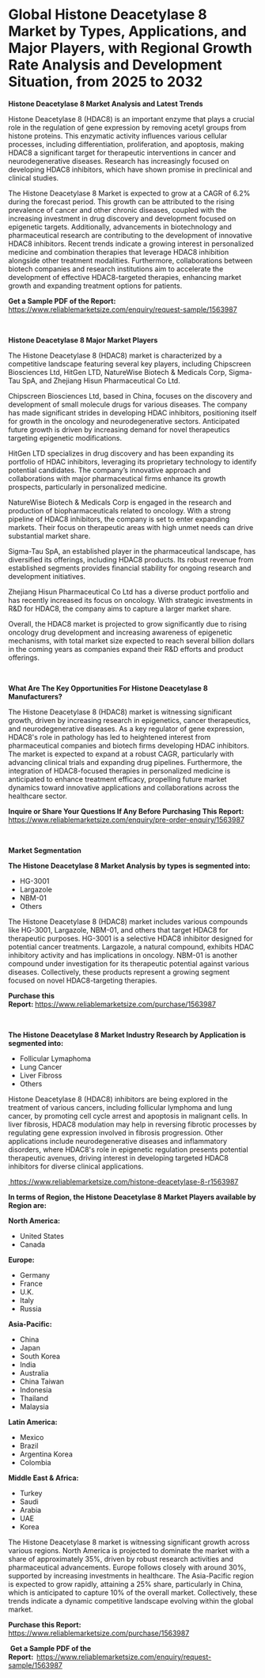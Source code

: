 <p><h1>Global Histone Deacetylase 8 Market by Types, Applications, and Major Players, with Regional Growth Rate Analysis and Development Situation, from 2025 to 2032</h1></p><p><strong>Histone Deacetylase 8 Market Analysis and Latest Trends</strong></p>
<p><p>Histone Deacetylase 8 (HDAC8) is an important enzyme that plays a crucial role in the regulation of gene expression by removing acetyl groups from histone proteins. This enzymatic activity influences various cellular processes, including differentiation, proliferation, and apoptosis, making HDAC8 a significant target for therapeutic interventions in cancer and neurodegenerative diseases. Research has increasingly focused on developing HDAC8 inhibitors, which have shown promise in preclinical and clinical studies.</p><p>The Histone Deacetylase 8 Market is expected to grow at a CAGR of 6.2% during the forecast period. This growth can be attributed to the rising prevalence of cancer and other chronic diseases, coupled with the increasing investment in drug discovery and development focused on epigenetic targets. Additionally, advancements in biotechnology and pharmaceutical research are contributing to the development of innovative HDAC8 inhibitors. Recent trends indicate a growing interest in personalized medicine and combination therapies that leverage HDAC8 inhibition alongside other treatment modalities. Furthermore, collaborations between biotech companies and research institutions aim to accelerate the development of effective HDAC8-targeted therapies, enhancing market growth and expanding treatment options for patients.</p></p>
<p><strong>Get a Sample PDF of the Report:&nbsp;</strong> <a href="https://www.reliablemarketsize.com/enquiry/request-sample/1563987?utm_campaign=2928&utm_medium=2&utm_source=Github&utm_content=ia&utm_term=19042025&utm_id=histone-deacetylase-8">https://www.reliablemarketsize.com/enquiry/request-sample/1563987</a></p>
<p>&nbsp;</p>
<p><strong>Histone Deacetylase 8 Major Market Players</strong></p>
<p><p>The Histone Deacetylase 8 (HDAC8) market is characterized by a competitive landscape featuring several key players, including Chipscreen Biosciences Ltd, HitGen LTD, NatureWise Biotech & Medicals Corp, Sigma-Tau SpA, and Zhejiang Hisun Pharmaceutical Co Ltd. </p><p>Chipscreen Biosciences Ltd, based in China, focuses on the discovery and development of small molecule drugs for various diseases. The company has made significant strides in developing HDAC inhibitors, positioning itself for growth in the oncology and neurodegenerative sectors. Anticipated future growth is driven by increasing demand for novel therapeutics targeting epigenetic modifications.</p><p>HitGen LTD specializes in drug discovery and has been expanding its portfolio of HDAC inhibitors, leveraging its proprietary technology to identify potential candidates. The company’s innovative approach and collaborations with major pharmaceutical firms enhance its growth prospects, particularly in personalized medicine.</p><p>NatureWise Biotech & Medicals Corp is engaged in the research and production of biopharmaceuticals related to oncology. With a strong pipeline of HDAC8 inhibitors, the company is set to enter expanding markets. Their focus on therapeutic areas with high unmet needs can drive substantial market share.</p><p>Sigma-Tau SpA, an established player in the pharmaceutical landscape, has diversified its offerings, including HDAC8 products. Its robust revenue from established segments provides financial stability for ongoing research and development initiatives.</p><p>Zhejiang Hisun Pharmaceutical Co Ltd has a diverse product portfolio and has recently increased its focus on oncology. With strategic investments in R&D for HDAC8, the company aims to capture a larger market share.</p><p>Overall, the HDAC8 market is projected to grow significantly due to rising oncology drug development and increasing awareness of epigenetic mechanisms, with total market size expected to reach several billion dollars in the coming years as companies expand their R&D efforts and product offerings.</p></p>
<p>&nbsp;</p>
<p><strong>What Are The Key Opportunities For Histone Deacetylase 8 Manufacturers?</strong></p>
<p><p>The Histone Deacetylase 8 (HDAC8) market is witnessing significant growth, driven by increasing research in epigenetics, cancer therapeutics, and neurodegenerative diseases. As a key regulator of gene expression, HDAC8's role in pathology has led to heightened interest from pharmaceutical companies and biotech firms developing HDAC inhibitors. The market is expected to expand at a robust CAGR, particularly with advancing clinical trials and expanding drug pipelines. Furthermore, the integration of HDAC8-focused therapies in personalized medicine is anticipated to enhance treatment efficacy, propelling future market dynamics toward innovative applications and collaborations across the healthcare sector.</p></p>
<p><strong>Inquire or Share Your Questions If Any Before Purchasing This Report:</strong> <a href="https://www.reliablemarketsize.com/enquiry/pre-order-enquiry/1563987?utm_campaign=2928&utm_medium=2&utm_source=Github&utm_content=ia&utm_term=19042025&utm_id=histone-deacetylase-8">https://www.reliablemarketsize.com/enquiry/pre-order-enquiry/1563987</a></p>
<p>&nbsp;</p>
<p><strong>Market Segmentation</strong></p>
<p><strong>The Histone Deacetylase 8 Market Analysis by types is segmented into:</strong></p>
<p><ul><li>HG-3001</li><li>Largazole</li><li>NBM-01</li><li>Others</li></ul></p>
<p><p>The Histone Deacetylase 8 (HDAC8) market includes various compounds like HG-3001, Largazole, NBM-01, and others that target HDAC8 for therapeutic purposes. HG-3001 is a selective HDAC8 inhibitor designed for potential cancer treatments. Largazole, a natural compound, exhibits HDAC inhibitory activity and has implications in oncology. NBM-01 is another compound under investigation for its therapeutic potential against various diseases. Collectively, these products represent a growing segment focused on novel HDAC8-targeting therapies.</p></p>
<p><strong>Purchase this Report:&nbsp;</strong><a href="https://www.reliablemarketsize.com/purchase/1563987?utm_campaign=2928&utm_medium=2&utm_source=Github&utm_content=ia&utm_term=19042025&utm_id=histone-deacetylase-8">https://www.reliablemarketsize.com/purchase/1563987</a></p>
<p>&nbsp;</p>
<p><strong>The Histone Deacetylase 8 Market Industry Research by Application is segmented into:</strong></p>
<p><ul><li>Follicular Lymaphoma</li><li>Lung Cancer</li><li>Liver Fibross</li><li>Others</li></ul></p>
<p><p>Histone Deacetylase 8 (HDAC8) inhibitors are being explored in the treatment of various cancers, including follicular lymphoma and lung cancer, by promoting cell cycle arrest and apoptosis in malignant cells. In liver fibrosis, HDAC8 modulation may help in reversing fibrotic processes by regulating gene expression involved in fibrosis progression. Other applications include neurodegenerative diseases and inflammatory disorders, where HDAC8's role in epigenetic regulation presents potential therapeutic avenues, driving interest in developing targeted HDAC8 inhibitors for diverse clinical applications.</p></p>
<p><a href="https://www.reliablemarketsize.com/histone-deacetylase-8-r1563987?utm_campaign=2928&utm_medium=2&utm_source=Github&utm_content=ia&utm_term=19042025&utm_id=histone-deacetylase-8">&nbsp;https://www.reliablemarketsize.com/histone-deacetylase-8-r1563987</a></p>
<p><strong>In terms of Region, the Histone Deacetylase 8 Market Players available by Region are:</strong></p>
<p>
    <p> <strong> North America: </strong>
        <ul>
            <li>United States</li>
            <li>Canada</li>
        </ul>
        </p> 
    <p> <strong> Europe: </strong>
        <ul>
            <li>Germany</li>
            <li>France</li>
            <li>U.K.</li>
            <li>Italy</li>
            <li>Russia</li>
        </ul>
        </p> 
    <p> <strong> Asia-Pacific: </strong>
        <ul>
            <li>China</li>
            <li>Japan</li>
            <li>South Korea</li>
            <li>India</li>
            <li>Australia</li>
            <li>China Taiwan</li>
            <li>Indonesia</li>
            <li>Thailand</li>
            <li>Malaysia</li>
        </ul>
        </p> 
    <p> <strong> Latin America: </strong>
        <ul>
            <li>Mexico</li>
            <li>Brazil</li>
            <li>Argentina Korea</li>
            <li>Colombia</li>
        </ul>
        </p> 
    <p> <strong> Middle East & Africa: </strong>
        <ul>
            <li>Turkey</li>
            <li>Saudi</li>
            <li>Arabia</li>
            <li>UAE</li>
            <li>Korea</li>
        </ul>
    </p>
    </p>
<p><p>The Histone Deacetylase 8 market is witnessing significant growth across various regions. North America is projected to dominate the market with a share of approximately 35%, driven by robust research activities and pharmaceutical advancements. Europe follows closely with around 30%, supported by increasing investments in healthcare. The Asia-Pacific region is expected to grow rapidly, attaining a 25% share, particularly in China, which is anticipated to capture 10% of the overall market. Collectively, these trends indicate a dynamic competitive landscape evolving within the global market.</p></p>
<p><strong>Purchase this Report: </strong><a href="https://www.reliablemarketsize.com/purchase/1563987?utm_campaign=2928&utm_medium=2&utm_source=Github&utm_content=ia&utm_term=19042025&utm_id=histone-deacetylase-8">https://www.reliablemarketsize.com/purchase/1563987</a></p>
<p>&nbsp;<strong>Get a Sample PDF of the Report:&nbsp;&nbsp;</strong><a href="https://www.reliablemarketsize.com/enquiry/request-sample/1563987?utm_campaign=2928&utm_medium=2&utm_source=Github&utm_content=ia&utm_term=19042025&utm_id=histone-deacetylase-8">https://www.reliablemarketsize.com/enquiry/request-sample/1563987</a></p>
<p><strong></strong></p>
<p><p></p><p></p><p></p></p>
